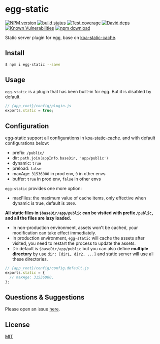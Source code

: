 # egg-static

[![NPM version][npm-image]][npm-url]
[![build status][travis-image]][travis-url]
[![Test coverage][codecov-image]][codecov-url]
[![David deps][david-image]][david-url]
[![Known Vulnerabilities][snyk-image]][snyk-url]
[![npm download][download-image]][download-url]

[npm-image]: https://img.shields.io/npm/v/egg-static.svg?style=flat-square
[npm-url]: https://npmjs.org/package/egg-static
[travis-image]: https://img.shields.io/travis/eggjs/egg-static.svg?style=flat-square
[travis-url]: https://travis-ci.org/eggjs/egg-static
[codecov-image]: https://codecov.io/github/eggjs/egg-static/coverage.svg?branch=master
[codecov-url]: https://codecov.io/github/eggjs/egg-static?branch=master
[david-image]: https://img.shields.io/david/eggjs/egg-static.svg?style=flat-square
[david-url]: https://david-dm.org/eggjs/egg-static
[snyk-image]: https://snyk.io/test/npm/egg-static/badge.svg?style=flat-square
[snyk-url]: https://snyk.io/test/npm/egg-static
[download-image]: https://img.shields.io/npm/dm/egg-static.svg?style=flat-square
[download-url]: https://npmjs.org/package/egg-static

Static server plugin for egg, base on [koa-static-cache](https://github.com/koajs/static-cache).

## Install

```bash
$ npm i egg-static --save
```

## Usage

`egg-static` is a plugin that has been built-in for egg. But it is disabled by default.

```js
// {app_root}/config/plugin.js
exports.static = true;
```

## Configuration

egg-static support all configurations in [koa-static-cache](https://github.com/koajs/static-cache). and with default configurations below:

- prefix: `/public/`
- dir: `path.join(appInfo.baseDir, 'app/public')`
- dynamic: `true`
- preload: `false`
- maxAge: `31536000` in prod env, `0` in other envs
- buffer: `true` in prod env, `false` in other envs

`egg-static` provides one more option:

- maxFiles: the maximum value of cache items, only effective when dynamic is true, default is `1000`.

**All static files in `$baseDir/app/public` can be visited with prefix `/public`, and all the files are lazy loaded.**

- In non-production environment, assets won't be cached, your modification can take effect immediately.
- In production environment, `egg-static` will cache the assets after visited, you need to restart the process to update the assets.
- Dir default is `$baseDir/app/public` but you can also define **multiple directory** by use `dir: [dir1, dir2, ...]` and static server will use all these directories.

```js
// {app_root}/config/config.default.js
exports.static = {
  // maxAge: 31536000,
};
```

## Questions & Suggestions

Please open an issue [here](https://github.com/eggjs/egg/issues).

## License

[MIT](https://github.com/eggjs/egg-static/blob/master/LICENSE)

